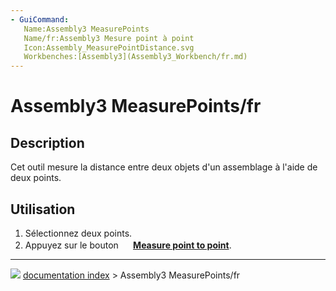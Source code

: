 ```yaml
---
- GuiCommand:
   Name:Assembly3 MeasurePoints
   Name/fr:Assembly3 Mesure point à point
   Icon:Assembly_MeasurePointDistance.svg
   Workbenches:[Assembly3](Assembly3_Workbench/fr.md)
---
```


# Assembly3 MeasurePoints/fr

## Description

Cet outil mesure la distance entre deux objets d\'un assemblage à l\'aide de deux points.

## Utilisation

1.  Sélectionnez deux points.
2.  Appuyez sur le bouton **<img src="images/Assembly_MeasurePointDistance.svg" width=16px> [Measure point to point](Assembly3_MeasurePoints/fr.md)**.



---
![](images/Button_right.svg) [documentation index](../README.md) > Assembly3 MeasurePoints/fr
